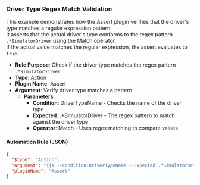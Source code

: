 ### Driver Type Regex Match Validation

This example demonstrates how the Assert plugin verifies that the driver's type matches a regular expression pattern.  
It asserts that the actual driver's type conforms to the regex pattern `.*SimulatorDriver` using the Match operator.  
If the actual value matches the regular expression, the assert evaluates to `true`.

- **Rule Purpose**: Check if the driver type matches the regex pattern `.*SimulatorDriver`  
- **Type**: Action  
- **Plugin Name**: Assert  
- **Argument**: Verify driver type matches a pattern  
  - **Parameters**:  
    - **Condition**: DriverTypeName - Checks the name of the driver type  
    - **Expected**: .*SimulatorDriver - The regex pattern to match against the driver type  
    - **Operator**: Match - Uses regex matching to compare values  

#### Automation Rule (JSON)

```json
{
  "$type": "Action",
  "argument": "{{$ --Condition:DriverTypeName --Expected:.*SimulatorDriver --Operator:Match}}",
  "pluginName": "Assert"
}
```
